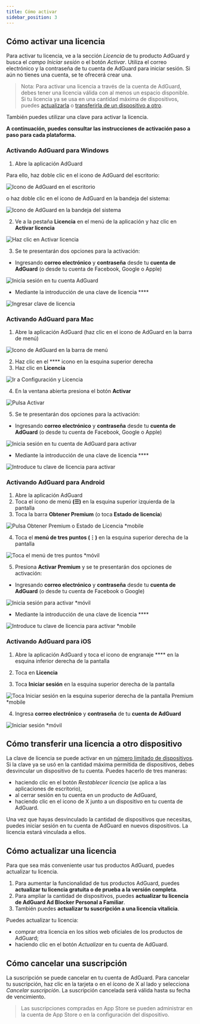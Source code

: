 ```yaml
---
title: Cómo activar
sidebar_position: 3
---
```


## Cómo activar una licencia

Para activar tu licencia, ve a la sección *Licencia* de tu producto AdGuard y busca el *campo Iniciar sesión* o el botón *Activar*. Utiliza el correo electrónico y la contraseña de tu cuenta de AdGuard para iniciar sesión. Si aún no tienes una cuenta, se te ofrecerá crear una.

> Nota: Para activar una licencia a través de la cuenta de AdGuard, debes tener una licencia válida con al menos un espacio disponible. Si tu licencia ya se usa en una cantidad máxima de dispositivos, puedes [actualizarla](#how-to-upgrade-a-license) o [transferirla de un dispositivo a otro](#how-to-transfer-a-license-to-another-device).

También puedes utilizar una clave [](../what-is#license-key) para activar la licencia.

**A continuación, puedes consultar las instrucciones de activación paso a paso para cada plataforma.**

### Activando AdGuard para Windows

1. Abre la aplicación AdGuard

Para ello, haz doble clic en el icono de AdGuard del escritorio:

![Icono de AdGuard en el escritorio](https://cdn.adtidy.org/public/Adguard/kb/newscreenshots/En/General/windowsEn.png)

o haz doble clic en el icono de AdGuard en la bandeja del sistema:

![Icono de AdGuard en la bandeja del sistema](https://cdn.adtidy.org/public/Adguard/kb/newscreenshots/En/General/windows2En.png)

2. Ve a la pestaña **Licencia** en el menú de la aplicación y haz clic en **Activar licencia**

![Haz clic en Activar licencia](https://cdn.adtidy.org/public/Adguard/kb/newscreenshots/En/General/windowslicense1en.png)

3. Se te presentarán dos opciones para la activación:

- Ingresando **correo electrónico** y **contraseña** desde tu **cuenta de AdGuard** (o desde tu cuenta de Facebook, Google o Apple)

![Inicia sesión en tu cuenta AdGuard](https://cdn.adtidy.org/public/Adguard/kb/newscreenshots/En/General/windowslicense2en.png)

- Mediante la introducción de una clave de licencia ****

![Ingresar clave de licencia](https://cdn.adtidy.org/public/Adguard/kb/newscreenshots/En/General/windowslicense3en.png)

### Activando AdGuard para Mac

1. Abre la aplicación AdGuard (haz clic en el icono de AdGuard en la barra de menú)

![Icono de AdGuard en la barra de menú](https://cdn.adtidy.org/public/Adguard/kb/newscreenshots/Ja/General/mac1.png)

2. Haz clic en el **** icono en la esquina superior derecha
3. Haz clic en **Licencia**

![Ir a Configuración y Licencia](https://cdn.adtidy.org/public/Adguard/kb/newscreenshots/En/General/macEn.png)

4. En la ventana abierta presiona el botón **Activar**

![Pulsa Activar](https://cdn.adtidy.org/public/Adguard/kb/newscreenshots/En/General/maclicenseen1.png)

5. Se te presentarán dos opciones para la activación:
- Ingresando **correo electrónico** y **contraseña** desde tu **cuenta de AdGuard** (o desde tu cuenta de Facebook, Google o Apple)

![Inicia sesión en tu cuenta de AdGuard para activar](https://cdn.adtidy.org/public/Adguard/kb/newscreenshots/En/General/maclicenseen2.png)

- Mediante la introducción de una clave de licencia ****

![Introduce tu clave de licencia para activar](https://cdn.adtidy.org/public/Adguard/kb/newscreenshots/En/General/maclicenseen3.png)

### Activando AdGuard para Android

1. Abre la aplicación AdGuard
2. Toca el ícono de menú **(☰)** en la esquina superior izquierda de la pantalla
3. Toca la barra **Obtener Premium** (o toca **Estado de licencia**)

![Pulsa Obtener Premium o Estado de Licencia *mobile](https://cdn.adtidy.org/public/Adguard/kb/newscreenshots/En/General/androidlicense1en.png)

4. Toca el **menú de tres puntos (⋮)** en la esquina superior derecha de la pantalla

![Toca el menú de tres puntos *móvil](https://cdn.adtidy.org/public/Adguard/kb/newscreenshots/En/General/android2En.png)

5. Presiona **Activar Premium** y se te presentarán dos opciones de activación:

- Ingresando **correo electrónico** y **contraseña** desde tu **cuenta de AdGuard** (o desde tu cuenta de Facebook o Google)

![Inicia sesión para activar *móvil](https://cdn.adtidy.org/public/Adguard/kb/newscreenshots/En/General/androidlicense2en.png)

- Mediante la introducción de una clave de licencia ****

![Introduce tu clave de licencia para activar *mobile](https://cdn.adtidy.org/public/Adguard/kb/newscreenshots/En/General/androidlicense3en.png)

### Activando AdGuard para iOS

1. Abre la aplicación AdGuard y toca el icono de engranaje **** en la esquina inferior derecha de la pantalla

2. Toca en **Licencia**

3. Toca **Iniciar sesión** en la esquina superior derecha de la pantalla

![Toca Iniciar sesión en la esquina superior derecha de la pantalla Premium *mobile](https://cdn.adtidy.org/content/kb/ad_blocker/iOS/ioslicense1en.png)

4. Ingresa **correo electrónico** y **contraseña** de tu **cuenta de AdGuard**

![Iniciar sesión *móvil](https://cdn.adtidy.org/content/kb/ad_blocker/iOS/ioslicense2en.png)

## Cómo transferir una licencia a otro dispositivo

La clave de licencia se puede activar en un [número limitado de dispositivos](../what-is#devices). Si la clave ya se usó en la cantidad máxima permitida de dispositivos, debes desvincular un dispositivo de tu cuenta. Puedes hacerlo de tres maneras:
* haciendo clic en el botón *Restablecer licencia* (se aplica a las aplicaciones de escritorio),
* al cerrar sesión en tu cuenta en un producto de AdGuard,
* haciendo clic en el icono de X junto a un dispositivo en tu cuenta de AdGuard.

Una vez que hayas desvinculado la cantidad de dispositivos que necesitas, puedes iniciar sesión en tu cuenta de AdGuard en nuevos dispositivos. La licencia estará vinculada a ellos.

## Cómo actualizar una licencia

Para que sea más conveniente usar tus productos AdGuard, puedes actualizar tu licencia.

1. Para aumentar la funcionalidad de tus productos AdGuard, puedes **actualizar tu licencia gratuita o de prueba a la versión completa**.
2. Para ampliar la cantidad de dispositivos, puedes **actualizar tu licencia de AdGuard Ad Blocker Personal a Familiar**.
3. También puedes **actualizar tu suscripción a una licencia vitalicia**.

Puedes actualizar tu licencia:
* comprar otra licencia en los sitios web oficiales de los productos de AdGuard;
* haciendo clic en el botón *Actualizar* en tu cuenta de AdGuard.

## Cómo cancelar una suscripción

La suscripción se puede cancelar en tu cuenta de AdGuard. Para cancelar tu suscripción, haz clic en la tarjeta o en el ícono de X al lado y selecciona *Cancelar suscripción*. La suscripción cancelada será válida hasta su fecha de vencimiento.

> Las suscripciones compradas en App Store se pueden administrar en la cuenta de App Store o en la configuración del dispositivo.
